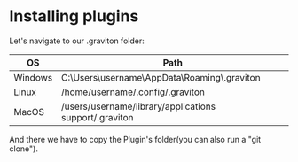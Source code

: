 # Installing plugins

Let's navigate to our .graviton folder:

| OS      | Path                                                   |
| ------- | ------------------------------------------------------ |
| Windows | C:\\Users\\username\\AppData\\Roaming\\\.graviton      |
| Linux   | /home/username/.config/.graviton                       |
| MacOS   | /users/username/library/applications support/.graviton |

And there we have to copy the Plugin's folder(you can also run a "git clone").
